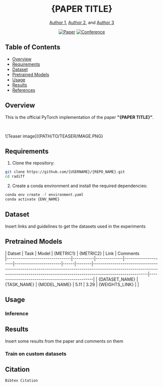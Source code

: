 <div align="center">    
 
# {PAPER TITLE}     
[Author 1](https://author1page.com), [Author 2](https://author2page.com), and [Author 3](https://author3page.com)

[![Paper](http://img.shields.io/badge/paper-arxiv-B31B1B.svg)](https://arxiv.org/abs/{ARXIV_ID})
[![Conference](http://img.shields.io/badge/CONFERENCE-NAME-4b44ce.svg)](https://CONFERENCE_PROCEEDING_LINK)

</div>

## Table of Contents
- [Overview](#overview)
- [Requirements](#requirements)
- [Dataset](#dataset)
- [Pretrained Models](#pretrained-models)
- [Usage](#usage)
- [Results](#results)
- [References](#references)
 
## Overview   
This is the official PyTorch implementation of the paper __"{PAPER TITLE}"__.

<br/>

![Teaser image]({PATH/TO/TEASER/IMAGE.PNG}

## Requirements
1. Clone the repository:
 ```bash
 git clone https://github.com/{USERNAME}/{REPO_NAME}.git
 cd radiff
 ```

2. Create a conda environment and install the required dependencies:
```bash
conda env create -f environment.yaml
conda activate {ENV_NAME}
```


## Dataset

Insert links and guidelines to get the datasets used in the experiments

## Pretrained Models
| Datset                          |   Task    | Model        | {METRIC1}           | {METRIC2}              | Link                                                                                                                                                                                   | Comments                                        
|---------------------------------|-----------|--------------|---------------------|------------------------|------|--------|----------------------------------------------------------------------------------------------------------------------------------------------------------------------------------------|-------------------------------------------------|
| {DATASET_NAME}                  | {TASK_NAME}    |  {MODEL_NAME} | 5.11           | 3.29             |    {WEIGHTS_LINK}     |                                                 |  


## Usage

### Inference

## Results

Insert some results from the paper and comments on them

### Train on custom datasets

## Citation
```
Bibtex Citation
```
